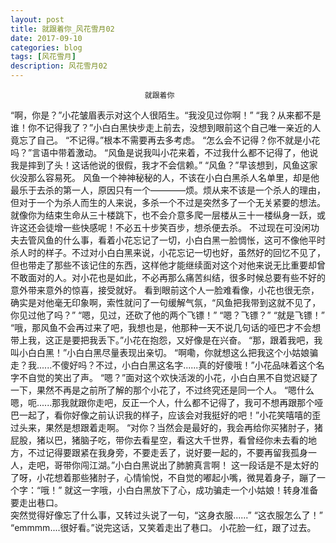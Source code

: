```yaml
---
layout: post
title: 就跟着你_风花雪月02
date: 2017-09-10
categories: blog
tags: [风花雪月]
description: 风花雪月02
---
```


                                  就跟着你
  “啊，你是？”小花皱眉表示对这个人很陌生。“我没见过你啊！”
  “我？从来都不是谁！你不记得我了？”小白白黑快步走上前去，没想到眼前这个自己唯一亲近的人竟忘了自己。
  “不记得。”根本不需要再去多考虑。
  “怎么会不记得？你不就是小花吗？”言语中带着激动。
  “风鱼是说我叫小花来着，不过我什么都不记得了，他说我是摔到了头！这话他说的很假，我才不会信赖。”
  “风鱼？”早该想到，风鱼这家伙没那么容易死。
   风鱼一个神神秘秘的人，不该在小白白黑杀人名单里，却是他最乐于去杀的第一人，原因只有一个————烦。烦从来不该是一个杀人的理由，但对于一个为杀人而生的人来说，多杀一个不过是突然多了一个无关紧要的想法。就像你为结束生命从三十楼跳下，也不会介意多爬一层楼从三十一楼纵身一跃，或许这还会徒增一些快感呢！不必五十步笑百步，想杀便去杀。
   不过现在可没闲功夫去管风鱼的什么事，看着小花忘记了一切，小白白黑一脸惆怅，这可不像他平时杀人时的样子。不过对小白白黑来说，小花忘记一切也好，虽然好的回忆不见了，但也带走了那些不该记住的东西，这样他才能继续面对这个对他来说无比重要却曾不敢面对的人。对小花也是如此，不必再那么痛苦纠结，很多时候总要有些不好的意外带来意外的惊喜，接受就好。
   看到眼前这个人一脸难看像，小花也很无奈，确实是对他毫无印象啊，索性就问了一句缓解气氛，“风鱼把我带到这就不见了，你见过他了吗？”
  “嗯，见过，还砍了他的两个飞镖！”
  “嗯？飞镖？”
  “就是飞镖！”
  “哦，那风鱼不会再过来了吧，我想也是，他那种一天不说几句话的哑巴才不会想带上我，这正是要把我丢下。”小花在抱怨，又好像是在兴奋。
  “那，跟着我吧，我叫小白白黑！”小白白黑尽量表现出亲切。
  “啊嘞，你就想这么把我这个小姑娘骗走？我......不傻好吗？不过，小白白黑这名字......真的好傻哦！”小花品味着这个名字不自觉的笑出了声。
  “嗯？”面对这个欢快活泼的小花，小白白黑不自觉迟疑了一下，果然不再是之前所了解的那个小花了，不过终究还是同一个人。
  “嗯什么嗯，呃......那我就跟你走吧，反正一个人，什么都不记得了，我可不想再跟那个哑巴一起了，看你好像之前认识我的样子，应该会对我挺好的吧！”小花笑嘻嘻的歪过头来，果然是想跟着走啊。
  “对你？当然会是最好的，我会再给你买猪肘子，猪屁股，猪以巴，猪脑子吃，带你去看星空，看这大千世界，看曾经你未去看的地方，不过记得要跟紧在我身旁，不要走丢了，说好要一起的，不要再留我孤身一人，走吧，哥带你闯江湖。”小白白黑说出了肺腑真言啊！
   这一段话是不是太好的了呀，小花想着那些猪肘子，心情愉悦，不自觉的嘟起小嘴，微晃着身子，蹦了一个字：“哦！”
   就这一字哦，小白白黑放下了心，成功骗走一个小姑娘！转身准备要走出巷口。   
   突然觉得好像忘了什么事，又转过头说了一句，“这身衣服......”
  “这衣服怎么了！”
  “emmmm....很好看。”说完这话，又笑着走出了巷口。
   小花脸一红，跟了过去。
